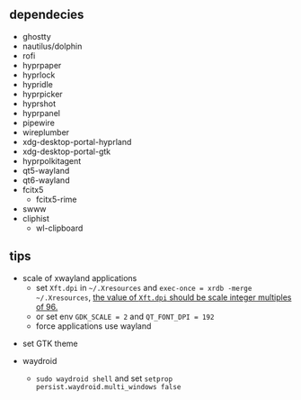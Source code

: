 ## dependecies

- ghostty
- nautilus/dolphin
- rofi
- hyprpaper
- hyprlock
- hypridle
- hyprpicker
- hyprshot
- hyprpanel
- pipewire
- wireplumber
- xdg-desktop-portal-hyprland
- xdg-desktop-portal-gtk
- hyprpolkitagent
- qt5-wayland
- qt6-wayland
- fcitx5
  - fcitx5-rime
- swww
- cliphist
  - wl-clipboard

## tips

- scale of xwayland applications
  - set `Xft.dpi` in `~/.Xresources` and `exec-once = xrdb -merge ~/.Xresources`, [the value of `Xft.dpi` should be scale integer multiples of 96.](https://wiki.archlinux.org/title/HiDPI#X_Resources)
  - or set env `GDK_SCALE = 2` and `QT_FONT_DPI = 192`
  - force applications use wayland

* set GTK theme

* waydroid
  - `sudo waydroid shell` and set `setprop persist.waydroid.multi_windows false`
